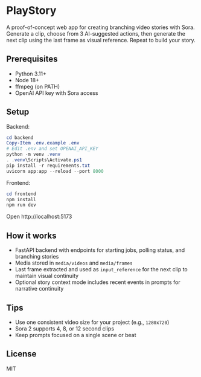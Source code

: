 # PlayStory

A proof-of-concept web app for creating branching video stories with Sora. Generate a clip, choose from 3 AI-suggested actions, then generate the next clip using the last frame as visual reference. Repeat to build your story.

## Prerequisites

- Python 3.11+
- Node 18+
- ffmpeg (on PATH)
- OpenAI API key with Sora access

## Setup

Backend:
```powershell
cd backend
Copy-Item .env.example .env
# Edit .env and set OPENAI_API_KEY
python -m venv .venv
. .venv\Scripts\Activate.ps1
pip install -r requirements.txt
uvicorn app:app --reload --port 8000
```

Frontend:
```powershell
cd frontend
npm install
npm run dev
```

Open http://localhost:5173

## How it works

- FastAPI backend with endpoints for starting jobs, polling status, and branching stories
- Media stored in `media/videos` and `media/frames`
- Last frame extracted and used as `input_reference` for the next clip to maintain visual continuity
- Optional story context mode includes recent events in prompts for narrative continuity

## Tips

- Use one consistent video size for your project (e.g., `1280x720`)
- Sora 2 supports 4, 8, or 12 second clips
- Keep prompts focused on a single scene or beat

## License

MIT
